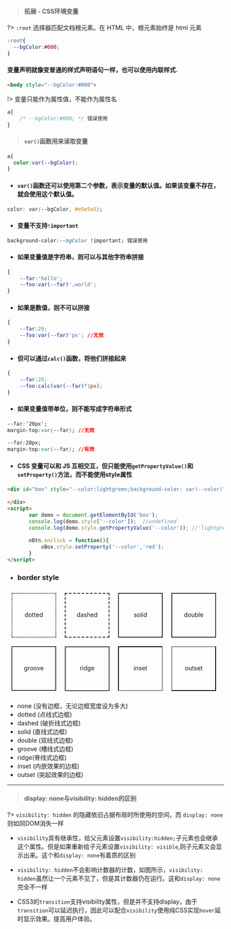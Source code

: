 > #### 拓展 - CSS环境变量

?> `:root` 选择器匹配文档根元素。在 HTML 中，根元素始终是 html 元素

```css
:root{
  --bgColor:#000;
}
```

#### 变量声明就像变普通的样式声明语句一样，也可以使用内联样式.

```html
<body style="--bgColor:#000">
```

!> 变量只能作为属性值，不能作为属性名


```css
a{
    /* --bgColor:#000; */ 错误使用
}
```

> #### `var()`函数用来读取变量

```css
a{
  color:var(--bgColor);
}
```

- #### `var()`函数还可以使用第二个参数，表示变量的默认值。如果该变量不存在，就会使用这个默认值。

```css
color: var(--bgColor, #e5e5e5);
```

- #### 变量不支持`!important`

```css
background-color:--bgColor !important; 错误使用
```

- #### 如果变量值是字符串，则可以与其他字符串拼接

```css
{
    --far:'hello';
    --foo:var(--far)',world';
}
```

- #### 如果是数值，则不可以拼接

```css
{
    --far:20;
    --foo:var(--far)'px'; //无效
}
```

- #### 但可以通过`calc()`函数，将他们拼接起来

```css
{
    --far:20;
    --foo:calc(var(--far)*1px);
}
```

- #### 如果变量值带单位，则不能写成字符串形式

```css
--far:'20px';
margin-top:var(--far); //无效
 
--far:20px;
margin-top:var(--far); //有效
```

- #### CSS 变量可以和 JS 互相交互，但只能使用`getPropertyValue()`和`setProperty()`方法，而不能使用style属性

```html
<div id="box" style="--color:lightgreen;background-color: var(--color)">
    
</div>    
<script>　　
       var demo = document.getElementById('box');
       console.log(demo.style['--color']);  //undefined
       console.log(demo.style.getPropertyValue('--color')); //'lightgreen'
 
       oBtn.onclick = function(){
           oBox.style.setProperty('--color','red');
       }
</script>
```

- ### border style

<div class="border">
    <div class="dotted">dotted</div>
    <div class="dashed">dashed</div>
    <div class="solid">solid</div>
    <div class="double">double</div>
    <div class="groove">groove</div>
    <div class="ridge">ridge</div>
    <div class="inset">inset</div>
    <div class="outset">outset</div>
</div>

- none (没有边框，无论边框宽度设为多大) 
- dotted (点线式边框) 
- dashed (破折线式边框) 
- solid (直线式边框) 
- double (双线式边框) 
- groove (槽线式边框) 
- ridge(脊线式边框) 
- inset (内嵌效果的边框) 
- outset (突起效果的边框)


---

> #### display: none与visibility: hidden的区别

?> `visibility: hidden` 的隐藏依旧占据布局时所使用的空间，而 `display: none` 则如同DOM消失一样

- `visibility`具有继承性，给父元素设置`visibility:hidden;`子元素也会继承这个属性。但是如果重新给子元素设置`visibility: visible`,则子元素又会显示出来。这个和`display: none`有着质的区别

- `visibility: hidden`不会影响计数器的计数，如图所示，`visibility: hidden`虽然让一个元素不见了，但是其计数器仍在运行。这和`display: none`完全不一样

- CSS3的`transition`支持visibility属性，但是并不支持display，由于`transition`可以延迟执行，因此可以配合`visibility`使用纯CSS实现`hover`延时显示效果。提高用户体验。

<style>
.border{
    display:flex;
    flex-wrap: wrap;
}
.border>div{
    width:100px;
    height:100px;
    line-height:98px;
    text-align:center;
    margin:10px;
}

.dotted{
    border:2px dotted #333
}
.dashed{
    border:2px dashed #333
}
.solid{
    border:2px solid #333
}
.double{
    border:2px double #333
}
.groove{
    border:2px groove #333
}
.ridge{
    border:2px ridge #333
}
.inset{
    border:2px inset #333
}
.outset{
    border:2px outset #333
}
</style>